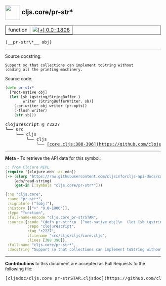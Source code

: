 ## <img width="48px" valign="middle" src="http://i.imgur.com/Hi20huC.png"> cljs.core/pr-str\*

 <table border="1">
<tr>

<td>function</td>
<td><a href="https://github.com/cljsinfo/cljs-api-docs/tree/0.0-1806"><img valign="middle" alt="[+] 0.0-1806" src="https://img.shields.io/badge/+-0.0--1806-lightgrey.svg"></a> </td>
</tr>
</table>

 <samp>
(__pr-str\*__ obj)<br>
</samp>

---




Source docstring:

```
Support so that collections can implement toString without
loading all the printing machinery.
```

Source code:

```clj
(defn pr-str*
  [^not-native obj]
  (let [sb (gstring/StringBuffer.)
        writer (StringBufferWriter. sb)]
    (-pr-writer obj writer (pr-opts))
    (-flush writer)
    (str sb)))
```

 <pre>
clojurescript @ r2227
└── src
    └── cljs
        └── cljs
            └── <ins>[core.cljs:388-396](https://github.com/clojure/clojurescript/blob/r2227/src/cljs/cljs/core.cljs#L388-L396)</ins>
</pre>


---

__Meta__ - To retrieve the API data for this symbol:

```clj
;; from Clojure REPL
(require '[clojure.edn :as edn])
(-> (slurp "https://raw.githubusercontent.com/cljsinfo/cljs-api-docs/catalog/cljs-api.edn")
    (edn/read-string)
    (get-in [:symbols "cljs.core/pr-str*"]))
```

```clj
{:ns "cljs.core",
 :name "pr-str*",
 :signature ["[obj]"],
 :history [["+" "0.0-1806"]],
 :type "function",
 :full-name-encode "cljs.core_pr-strSTAR",
 :source {:code "(defn pr-str*\n  [^not-native obj]\n  (let [sb (gstring/StringBuffer.)\n        writer (StringBufferWriter. sb)]\n    (-pr-writer obj writer (pr-opts))\n    (-flush writer)\n    (str sb)))",
          :repo "clojurescript",
          :tag "r2227",
          :filename "src/cljs/cljs/core.cljs",
          :lines [388 396]},
 :full-name "cljs.core/pr-str*",
 :docstring "Support so that collections can implement toString without\nloading all the printing machinery."}

```

---

__Contributions__ to this document are accepted as Pull Requests to the following file:

 <pre>
[cljsdoc/cljs.core_pr-strSTAR.cljsdoc](https://github.com/cljsinfo/cljs-api-docs/blob/master/cljsdoc/cljs.core_pr-strSTAR.cljsdoc)
</pre>

